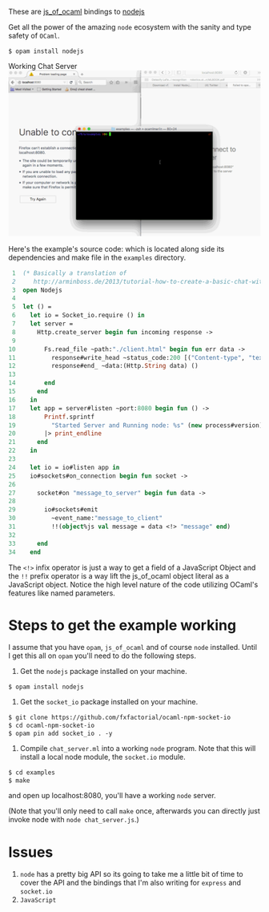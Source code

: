 These are [js\_of\_ocaml](https://github.com/ocsigen/js_of_ocaml) bindings to [nodejs](https://github.com/nodejs/node)

Get all the power of the amazing `node` ecosystem with the sanity and
type safety of `OCaml`.

```shell
$ opam install nodejs
```

Working Chat Server
![img](./node_server_working.gif)

Here's the example's source code: which is located along side its
dependencies and make file in the `examples` directory.

```ocaml
 1  (* Basically a translation of
 2     http://arminboss.de/2013/tutorial-how-to-create-a-basic-chat-with-node-js/ *)
 3  open Nodejs
 4  
 5  let () =
 6    let io = Socket_io.require () in
 7    let server =
 8      Http.create_server begin fun incoming response ->
 9  
10        Fs.read_file ~path:"./client.html" begin fun err data ->
11          response#write_head ~status_code:200 [("Content-type", "text/html")];
12          response#end_ ~data:(Http.String data) ()
13  
14        end
15      end
16    in
17    let app = server#listen ~port:8080 begin fun () ->
18        Printf.sprintf
19          "Started Server and Running node: %s" (new process#version)
20        |> print_endline
21      end
22    in
23  
24    let io = io#listen app in
25    io#sockets#on_connection begin fun socket ->
26  
27      socket#on "message_to_server" begin fun data ->
28  
29        io#sockets#emit
30          ~event_name:"message_to_client"
31          !!(object%js val message = data <!> "message" end)
32  
33      end
34    end
```

The `<!>` infix operator is just a way to get a field of a JavaScript
Object and the `!!` prefix operator is a way lift the js\_of\_ocaml
object literal as a JavaScript object. Notice the high level nature of
the code utilizing OCaml's features like named parameters.

# Steps to get the example working

I assume that you have `opam`, `js_of_ocaml` and of course `node`
installed. Until I get this all on `opam` you'll need to do the
following steps.

1.  Get the `nodejs` package installed on your machine.

```shell
$ opam install nodejs
```

1.  Get the `socket_io` package installed on your machine.

```shell
$ git clone https://github.com/fxfactorial/ocaml-npm-socket-io
$ cd ocaml-npm-socket-io
$ opam pin add socket_io . -y
```

1.  Compile `chat_server.ml` into a working `node` program. Note that
    this will install a local node module, the `socket.io` module.

```shell
$ cd examples
$ make
```

and open up localhost:8080, you'll have a working `node` server.

(Note that you'll only need to call `make` once, afterwards you can
directly just invoke node with `node chat_server.js`.)

# Issues

1.  `node` has a pretty big API so its going to take me a little bit of
    time to cover the API and the bindings that I'm also writing for
    `express` and `socket.io`
2.  `JavaScript`
